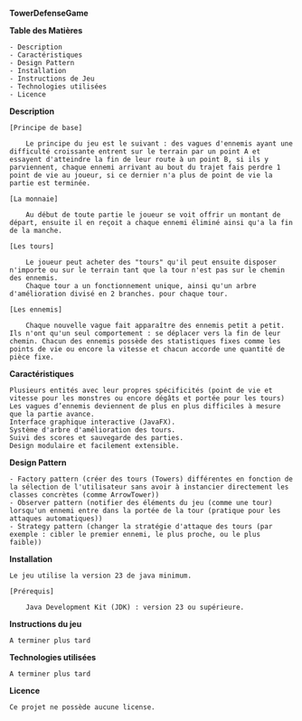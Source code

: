**TowerDefenseGame**

**Table des Matières**

    - Description
    - Caractéristiques
    - Design Pattern
    - Installation
    - Instructions de Jeu
    - Technologies utilisées
    - Licence

**Description**

    [Principe de base]
    
        Le principe du jeu est le suivant : des vagues d'ennemis ayant une difficulté croissante entrent sur le terrain par un point A et essayent d'atteindre la fin de leur route à un point B, si ils y parviennent, chaque ennemi arrivant au bout du trajet fais perdre 1 point de vie au joueur, si ce dernier n'a plus de point de vie la partie est terminée. 

    [La monnaie]

        Au début de toute partie le joueur se voit offrir un montant de départ, ensuite il en reçoit a chaque ennemi éliminé ainsi qu'a la fin de la manche.
    
    [Les tours]

        Le joueur peut acheter des "tours" qu'il peut ensuite disposer n'importe ou sur le terrain tant que la tour n'est pas sur le chemin des ennemis.
        Chaque tour a un fonctionnement unique, ainsi qu'un arbre d'amélioration divisé en 2 branches. pour chaque tour.

    [Les ennemis]

        Chaque nouvelle vague fait apparaître des ennemis petit a petit. Ils n'ont qu'un seul comportement : se déplacer vers la fin de leur chemin. Chacun des ennemis possède des statistiques fixes comme les points de vie ou encore la vitesse et chacun accorde une quantité de pièce fixe.

**Caractéristiques**

    Plusieurs entités avec leur propres spécificités (point de vie et vitesse pour les monstres ou encore dégâts et portée pour les tours)
    Les vagues d’ennemis deviennent de plus en plus difficiles à mesure que la partie avance.
    Interface graphique interactive (JavaFX).
    Système d'arbre d'amélioration des tours.
    Suivi des scores et sauvegarde des parties.
    Design modulaire et facilement extensible.

**Design Pattern**

    - Factory pattern (créer des tours (Towers) différentes en fonction de la sélection de l'utilisateur sans avoir à instancier directement les classes concrètes (comme ArrowTower))
    - Observer pattern (notifier des éléments du jeu (comme une tour) lorsqu'un ennemi entre dans la portée de la tour (pratique pour les attaques automatiques))
    - Strategy pattern (changer la stratégie d'attaque des tours (par exemple : cibler le premier ennemi, le plus proche, ou le plus faible))

**Installation**

    Le jeu utilise la version 23 de java minimum.

    [Prérequis]

        Java Development Kit (JDK) : version 23 ou supérieure.

**Instructions du jeu**

    A terminer plus tard

**Technologies utilisées**

    A terminer plus tard

**Licence**

    Ce projet ne possède aucune license.
